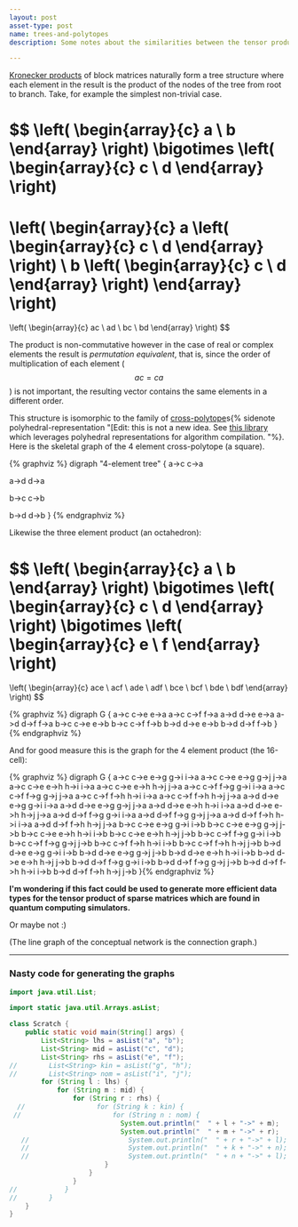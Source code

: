 ```yaml
---
layout: post
asset-type: post
name: trees-and-polytopes
description: Some notes about the similarities between the tensor product and cross-polytopes.

---
```


[Kronecker products](https://en.wikipedia.org/wiki/Kronecker_product) of block matrices naturally form a tree structure where each element in the result is the product of the nodes of the tree from root to branch. Take, for example the simplest non-trivial case.

$$
\left( \begin{array}{c}
    a \\
    b
\end{array} \right)
\bigotimes
\left( \begin{array}{c}
    c \\
    d
\end{array} \right)
=
\left( \begin{array}{c}
    a \left( \begin{array}{c}
             c \\
             d
      \end{array} \right) \\
    b \left( \begin{array}{c}
             c \\
             d
      \end{array} \right)
\end{array} \right)
=
\left( \begin{array}{c}
    ac \\
    ad \\
    bc \\
    bd
\end{array} \right)
$$

The product is non-commutative however in the case of real or complex elements the result is *permutation equivalent*, that is, since the order of multiplication of each element ($$ac=ca$$) is not important, the resulting vector contains the same elements in a different order.

This structure is isomorphic to the family of [cross-polytope](https://en.wikipedia.org/wiki/Cross-polytope)s{% sidenote polyhedral-representation "[Edit: this is not a new idea. See [this library](https://polyhedral.info/) which leverages polyhedral representations for algorithm compilation. "%}. Here is the skeletal graph of the 4 element cross-polytope (a square).

{% graphviz %}
digraph "4-element tree" {
  a->c
  c->a
  
  a->d
  d->a
  
  b->c
  c->b

  b->d
  d->b
}
{% endgraphviz %}

Likewise the three element product (an octahedron):

$$
\left( \begin{array}{c}
    a \\
    b
\end{array} \right)
\bigotimes
\left( \begin{array}{c}
    c \\
    d
\end{array} \right)
\bigotimes
\left( \begin{array}{c}
    e \\
    f
\end{array} \right)
=
\left( \begin{array}{c}
    ace \\
    acf \\
    ade \\
    adf \\
    bce \\
    bcf \\
    bde \\
    bdf
\end{array} \right)
$$

{% graphviz %}
digraph G {
  a->c
  c->e
  e->a
  a->c
  c->f
  f->a
  a->d
  d->e
  e->a
  a->d
  d->f
  f->a
  b->c
  c->e
  e->b
  b->c
  c->f
  f->b
  b->d
  d->e
  e->b
  b->d
  d->f
  f->b
}
{% endgraphviz %}

And for good measure this is the graph for the 4 element product (the 16-cell):

{% graphviz %}
digraph G {
  a->c
  c->e
  e->g
  g->i
  i->a
  a->c
  c->e
  e->g
  g->j
  j->a
  a->c
  c->e
  e->h
  h->i
  i->a
  a->c
  c->e
  e->h
  h->j
  j->a
  a->c
  c->f
  f->g
  g->i
  i->a
  a->c
  c->f
  f->g
  g->j
  j->a
  a->c
  c->f
  f->h
  h->i
  i->a
  a->c
  c->f
  f->h
  h->j
  j->a
  a->d
  d->e
  e->g
  g->i
  i->a
  a->d
  d->e
  e->g
  g->j
  j->a
  a->d
  d->e
  e->h
  h->i
  i->a
  a->d
  d->e
  e->h
  h->j
  j->a
  a->d
  d->f
  f->g
  g->i
  i->a
  a->d
  d->f
  f->g
  g->j
  j->a
  a->d
  d->f
  f->h
  h->i
  i->a
  a->d
  d->f
  f->h
  h->j
  j->a
  b->c
  c->e
  e->g
  g->i
  i->b
  b->c
  c->e
  e->g
  g->j
  j->b
  b->c
  c->e
  e->h
  h->i
  i->b
  b->c
  c->e
  e->h
  h->j
  j->b
  b->c
  c->f
  f->g
  g->i
  i->b
  b->c
  c->f
  f->g
  g->j
  j->b
  b->c
  c->f
  f->h
  h->i
  i->b
  b->c
  c->f
  f->h
  h->j
  j->b
  b->d
  d->e
  e->g
  g->i
  i->b
  b->d
  d->e
  e->g
  g->j
  j->b
  b->d
  d->e
  e->h
  h->i
  i->b
  b->d
  d->e
  e->h
  h->j
  j->b
  b->d
  d->f
  f->g
  g->i
  i->b
  b->d
  d->f
  f->g
  g->j
  j->b
  b->d
  d->f
  f->h
  h->i
  i->b
  b->d
  d->f
  f->h
  h->j
  j->b
}{% endgraphviz %}

**I'm wondering if this fact could be used to generate more efficient data types for the tensor product of sparse matrices which are found in quantum computing simulators.**

Or maybe not :)

(The line graph of the conceptual network is the connection graph.)

----

### Nasty code for generating the graphs

```java
import java.util.List;

import static java.util.Arrays.asList;

class Scratch {
    public static void main(String[] args) {
        List<String> lhs = asList("a", "b");
        List<String> mid = asList("c", "d");
        List<String> rhs = asList("e", "f");
//        List<String> kin = asList("g", "h");
//        List<String> nom = asList("i", "j");
        for (String l : lhs) {
            for (String m : mid) {
                for (String r : rhs) {
  //                  for (String k : kin) {
 //                       for (String n : nom) {
                            System.out.println("  " + l + "->" + m);
                            System.out.println("  " + m + "->" + r);
   //                         System.out.println("  " + r + "->" + l);
   //                         System.out.println("  " + k + "->" + n);
   //                         System.out.println("  " + n + "->" + l);
                        }
                    }
                }
//            }
//        }
    }
}
```